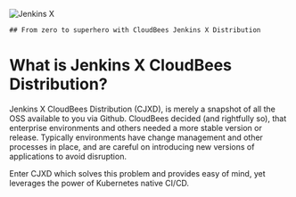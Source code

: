 ![Jenkins X](https://raw.githubusercontent.com/cdfoundation/artwork/master/jenkinsx/stacked/color/jenkinsx-stacked-color.png)

    ## From zero to superhero with CloudBees Jenkins X Distribution

# What is Jenkins X CloudBees Distribution?

Jenkins X CloudBees Distribution (CJXD), is merely a snapshot of all the OSS available to you via Github.  CloudBees decided (and rightfully so), that enterprise environments and others needed a more stable version or release.  Typically environments have change management and other processes in place, and are careful on introducing new versions of applications to avoid disruption.

Enter CJXD which solves this problem and provides easy of mind, yet leverages the power of Kubernetes native CI/CD.

>
